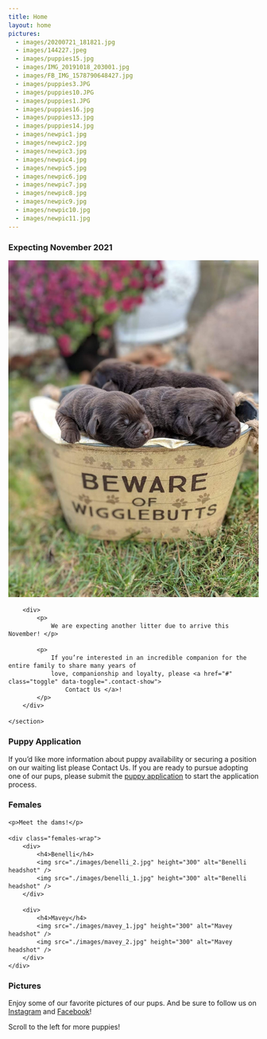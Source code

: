 ```yaml
---
title: Home
layout: home
pictures:
  - images/20200721_181821.jpg
  - images/144227.jpeg
  - images/puppies15.jpg
  - images/IMG_20191018_203001.jpg
  - images/FB_IMG_1578790648427.jpg
  - images/puppies3.JPG
  - images/puppies10.JPG
  - images/puppies1.JPG
  - images/puppies16.jpg
  - images/puppies13.jpg
  - images/puppies14.jpg
  - images/newpic1.jpg
  - images/newpic2.jpg
  - images/newpic3.jpg
  - images/newpic4.jpg
  - images/newpic5.jpg
  - images/newpic6.jpg
  - images/newpic7.jpg
  - images/newpic8.jpg
  - images/newpic9.jpg
  - images/newpic10.jpg
  - images/newpic11.jpg
---
```


<article id="coming-2021">
    <h3> <i class="fas fa-paw"></i> Expecting November 2021 </h3>
    <section class="row">
        <img src="images/puppies1.JPG" alt="Wigglebutts coming soon!" class="img-banner" />

        <div>
            <p>
                We are expecting another litter due to arrive this November! </p>

            <p>
                If you’re interested in an incredible companion for the entire family to share many years of
                love, companionship and loyalty, please <a href="#" class="toggle" data-toggle=".contact-show">
                    Contact Us </a>!
            </p>
        </div>

    </section>

</article>

<section>
    <h3> <i class="fas fa-paw"></i> Puppy Application </h3>
    <p>If you’d like more information about puppy availability or securing a position on our waiting list please
        <a class="toggle" data-toggle=".contact-show">Contact Us</a>. If
        you are ready to pursue adopting one of our pups, please submit the <a href="./interested.html">puppy application</a> to start the application process.
    </p>
</section>

<section id="females">
    <h3> <i class="fas fa-paw"></i> Females </h3>

    <p>Meet the dams!</p>

    <div class="females-wrap">
        <div>
            <h4>Benelli</h4>
            <img src="./images/benelli_2.jpg" height="300" alt="Benelli headshot" />
            <img src="./images/benelli_1.jpg" height="300" alt="Benelli headshot" />
        </div>

        <div>
            <h4>Mavey</h4>
            <img src="./images/mavey_1.jpg" height="300" alt="Mavey headshot" />
            <img src="./images/mavey_2.jpg" height="300" alt="Mavey headshot" />
        </div>
    </div>

</section>

<h3> <i class="fas fa-paw"></i> Pictures </h3>

<p> Enjoy some of our favorite pictures of our pups. And be sure to follow us on <a
        href="https://www.instagram.com/lostriverridge_labradors/">Instagram</a> and <a
        href="https://www.facebook.com/lostriverridgelabradors">Facebook</a>!</p>
<p class="hidden-lg">Scroll to the left for more puppies!</p>
